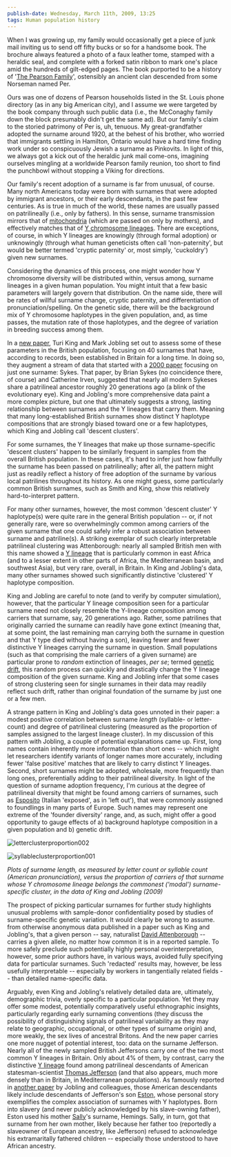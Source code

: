 ```yaml
---
publish-date: Wednesday, March 11th, 2009, 13:25
tags: Human population history
---
```


When I was growing up, my family would occasionally get a piece of junk mail inviting us to send off fifty bucks or so for a handsome book. The brochure always featured a photo of a faux leather tome, stamped with a heraldic seal, and complete with a forked satin ribbon to mark one's place amid the hundreds of gilt-edged pages. The book purported to be a history of '[The Pearson Family](http://www.houseofnames.com/xq/asp.fc/qx/pearson-family-crest.htm)', ostensibly an ancient clan descended from some Norseman named Per.

Ours was one of dozens of Pearson households listed in the St. Louis phone directory (as in any big American city), and I assume we were targeted by the book company through such public data (i.e., the McConaghy family down the block presumably didn't get the same ad). But our family's claim to the storied patrimony of Per is, uh, tenuous. My great-grandfather adopted the surname around 1920, at the behest of his brother, who worried that immigrants settling in Hamilton, Ontario would have a hard time finding work under so conspicuously Jewish a surname as Pinkovits. In light of this, we always got a kick out of the heraldic junk mail come-ons, imagining ourselves mingling at a worldwide Pearson family reunion, too short to find the punchbowl without stopping a Viking for directions.

Our family's recent adoption of a surname is far from unusual, of course. Many north Americans today were born with surnames that were adopted by immigrant ancestors, or their early descendants, in the past few centuries. As is true in much of the world, these names are usually passed on patrilineally (i.e., only by fathers). In this sense, surname transmission mirrors that of [mitochondria](http://en.wikipedia.org/wiki/Mitochondrion) (which are passed on only by mothers), and effectively matches that of [Y chromosome lineages](http://en.wikipedia.org/wiki/Human_Y-chromosome_DNA_haplogroup). There are exceptions, of course, in which Y lineages are knowingly (through formal adoption) or unknowingly (through what human geneticists often call 'non-paternity', but would be better termed 'cryptic paternity' or, most simply, 'cuckoldry') given new surnames.

Considering the dynamics of this process, one might wonder how Y chromosome diversity will be distributed within, versus among, surname lineages in a given human population. You might intuit that a few basic parameters will largely govern that distribution. On the name side, there will be rates of willful surname change, cryptic paternity, and differentiation of pronunciation/spelling. On the genetic side, there will be the background mix of Y chromosome haplotypes in the given population, and, as time passes, the mutation rate of those haplotypes, and the degree of variation in breeding success among them.

In a [new paper](http://www.ncbi.nlm.nih.gov/pubmed/19204044), Turi King and Mark Jobling set out to assess some of these parameters in the British population, focusing on 40 surnames that have, according to records, been established in Britain for a long time. In doing so, they augment a stream of data that started with a [2000 paper](http://www.ncbi.nlm.nih.gov/pubmed/10739766) focusing on just one surname: Sykes. That paper, by Brian Sykes (no coincidence there, of course) and Catherine Irven, suggested that nearly all modern Sykeses share a patrilineal ancestor roughly 20 generations ago (a blink of the evolutionary eye). King and Jobling's more comprehensive data paint a more complex picture, but one that ultimately suggests a strong, lasting relationship between surnames and the Y lineages that carry them. Meaning that many long-established British surnames show distinct Y haplotype compositions that are strongly biased toward one or a few haplotypes, which King and Jobling call 'descent clusters'.

For some surnames, the Y lineages that make up those surname-specific 'descent clusters' happen to be similarly frequent in samples from the overall British population. In these cases, it's hard to infer just how faithfully the surname has been passed on patrilineally; after all, the pattern might just as readily reflect a history of free adoption of the surname by various local patrilines throughout its history. As one might guess, some particularly common British surnames, such as Smith and King, show this relatively hard-to-interpret pattern.

For many other surnames, however, the most common 'descent cluster' Y haplotype(s) were quite rare in the general British population -- or, if not generally rare, were so overwhelmingly common among carriers of the given surname that one could safely infer a robust association between surname and patriline(s). A striking exemplar of such clearly interpretable patrilineal clustering was Attenborough: nearly all sampled British men with this name showed a [Y lineage](http://en.wikipedia.org/wiki/Haplogroup_E3b_%28Y-DNA%29) that is particularly common in east Africa (and to a lesser extent in other parts of Africa, the Mediterranean basin, and southwest Asia), but very rare, overall, in Britain. In King and Jobling's data, many other surnames showed such significantly distinctive 'clustered' Y haplotype composition.

King and Jobling are careful to note (and to verify by computer simulation), however, that the particular Y lineage composition seen for a particular surname need not closely resemble the Y-lineage composition among carriers that surname, say, 20 generations ago. Rather, some patrilines that originally carried the surname can readily have gone extinct (meaning that, at some point, the last remaining man carrying both the surname in question and that Y type died without having a son), leaving fewer and fewer distinctive Y lineages carrying the surname in question. Small populations (such as that comprising the male carriers of a given surname) are particular prone to _random_ extinction of lineages, _per se_; termed [genetic drift](http://en.wikipedia.org/wiki/Genetic_drift), this random process can quickly and drastically change the Y lineage composition of the given surname. King and Jobling infer that some cases of strong clustering seen for single surnames in their data may readily reflect such drift, rather than original foundation of the surname by just one or a few men.

A strange pattern in King and Jobling's data goes unnoted in their paper: a modest positive correlation between surname _length_ (syllable- or letter-count) and degree of patrilineal clustering (measured as the proportion of samples assigned to the largest lineage cluster). In my discussion of this pattern with Jobling, a couple of potential explanations came up. First, long names contain inherently more information than short ones -- which might let researchers identify variants of longer names more accurately, including fewer 'false positive' matches that are likely to carry distinct Y lineages. Second, short surnames might be adopted, wholesale, more frequently than long ones, preferentially adding to their patrilineal diversity. In light of the question of surname adoption frequency, I'm curious at the degree of patrilineal diversity that might be found among carriers of surnames, such as [Esposito](http://en.wikipedia.org/wiki/Esposito) (Italian 'exposed', as in 'left out'), that were commonly assigned to foundlings in many parts of Europe. Such names may represent one extreme of the 'founder diversity' range, and, as such, might offer a good opportunity to gauge effects of a) background haplotype composition in a given population and b) genetic drift.

![letterclusterproportion002](/wp-content/uploads/2009/03/letterclusterproportion002.jpg "letterclusterproportion002")

![syllableclusterproportion001](/wp-content/uploads/2009/03/syllableclusterproportion001.jpg "syllableclusterproportion001")

_Plots of surname length, as measured by letter count or syllable count (American pronunciation), versus the proportion of carriers of that surname whose Y chromosome lineage belongs the commonest ('modal') surname-specific cluster, in the data of King and Jobling (2009)_

The prospect of picking particular surnames for further study highlights unusual problems with sample-donor confidentiality posed by studies of surname-specific genetic variation. It would clearly be wrong to assume. from otherwise anonymous data published in a paper such as King and Jobling's, that a given person -- say, naturalist [David Attenborough](http://en.wikipedia.org/wiki/David_attenborough "David Attenborough") -- carries a given allele, no matter how common it is in a reported sample. To more safely preclude such potentially highly personal overinterpretation, however, some prior authors have, in various ways, avoided fully specifying data for particular surnames. Such 'redacted' results may, however, be less usefully interpretable -- especially by workers in tangentially related fields -- than detailed name-specific data.

Arguably, even King and Jobling's relatively detailed data are, ultimately, demographic trivia, overly specific to a particular population. Yet they may offer some modest, potentially comparatively useful ethnographic insights, particularly regarding early surnaming conventions (they discuss the possibility of distinguishing signals of patrilineal variability as they may relate to geographic, occupational, or other types of surname origin) and, more weakly, the sex lives of ancestral Britons. And the new paper carries one more nugget of potential interest, too: data on the surname Jefferson. Nearly all of the newly sampled British Jeffersons carry one of the two most common Y lineages in Britain. Only about 4% of them, by contrast, carry the distinctive [Y lineage](http://en.wikipedia.org/wiki/Haplogroup_T_%28Y-DNA%29) found among patrilineal descendants of American statesman-scientist [Thomas Jefferson](http://en.wikipedia.org/wiki/Thomas_Jefferson) (and that also appears, much more densely than in Britain, in Mediterranean populations). As famously reported in [another paper](http://www.ncbi.nlm.nih.gov/pubmed/9817200) by Jobling and colleagues, those American descendants likely include descendants of Jefferson's son [Eston](http://en.wikipedia.org/wiki/Eston_Hemings), whose personal story exemplifies the complex association of surnames with Y haplotypes. Born into slavery (and never publicly acknowledged by his slave-owning father), Eston used his mother [Sally](http://en.wikipedia.org/wiki/Sally_Hemings)'s surname, Hemings. Sally, in turn, got that surname from her own mother, likely because her father too (reportedly a slaveowner of European ancestry, like Jefferson) refused to acknowledge his extramaritally fathered children -- especially those understood to have African ancestry.
